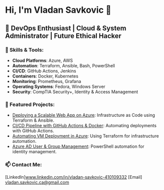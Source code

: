 
# Hi, I'm Vladan Savkovic 👋

## 🚀 DevOps Enthusiast | Cloud & System Administrator | Future Ethical Hacker

### 🔧 Skills & Tools:
- **Cloud Platforms**: Azure, AWS
- **Automation**: Terraform, Ansible, Bash, PowerShell
- **CI/CD**: GitHub Actions, Jenkins
- **Containers**: Docker, Kubernetes
- **Monitoring**: Prometheus, Grafana
- **Operating Systems**: Fedora, Windows Server
- **Security**: CompTIA Security+, Identity & Access Management

### 📌 Featured Projects:
- [Deploying a Scalable Web App on Azure](repo-link): Infrastructure as Code using Terraform & Ansible.
- [CI/CD Pipeline with GitHub Actions & Docker](repo-link): Automating deployments with GitHub Actions.
- [Automating VM Deployment in Azure](repo-link): Using Terraform for infrastructure automation.
- [Azure AD User & Group Management](repo-link): PowerShell automation for identity management.

### 📫 Contact Me:
[LinkedIn]www.linkedin.com/in/vladan-savkovic-410109332
[Email] vladan.savkovic.ca@gmail.com

